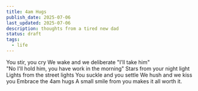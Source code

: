 ```yaml
---
title: 4am Hugs
publish_date: 2025-07-06
last_updated: 2025-07-06
description: thoughts from a tired new dad
status: draft
tags:
  - life
---
```


You stir, you cry
We wake and we deliberate
"I'll take him"  
"No I'll hold him, you have work in the morning"
Stars from your night light
Lights from the street lights
You suckle and you settle
We hush and we kiss you
Embrace the 4am hugs
A small smile from you makes it all worth it.
